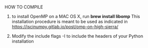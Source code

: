 HOW TO COMPILE

1) to install OpenMP on a MAC OS X, run __brew install libomp__
This installation procedure is meant to be used as indicated in https://iscinumpy.gitlab.io/post/omp-on-high-sierra/

2) Modify the include flags -I to include the headers of your Python installation 
